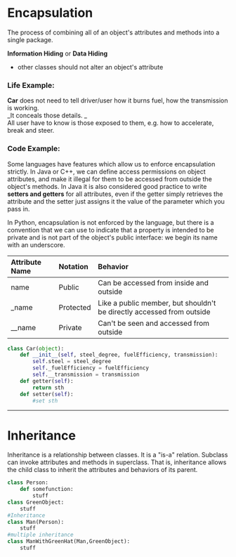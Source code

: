 # Encapsulation

The process of combining all of an object's attributes and methods into a single package.

**Information Hiding** or **Data Hiding**

* other classes should not alter an object's attribute

### Life Example:

**Car** does not need to tell driver/user how it burns fuel, how the transmission is working.   
_It conceals those details. _  
All user have to know is those exposed to them, e.g. how to accelerate, break and steer.

### Code Example:

Some languages have features which allow us to enforce encapsulation strictly. In Java or C++, we can define access permissions on object attributes, and make it illegal for them to be accessed from outside the object's methods. In Java it is also considered good practice to write **setters and getters** for all attributes, even if the getter simply retrieves the attribute and the setter just assigns it the value of the parameter which you pass in.

In Python, encapsulation is not enforced by the language, but there is a convention that we can use to indicate that a property is intended to be private and is not part of the object's public interface: we begin its name with an underscore.

| Attribute Name | Notation | Behavior |
| :--- | :--- |:--- |
| name  | Public | Can be accessed from inside and outside |
| _name  | Protected | Like a public member, but shouldn't be directly accessed from outside |
| __name  | Private | Can't be seen and accessed from outside |

```py
class Car(object):
    def __init__(self, steel_degree, fuelEfficiency, transmission):
        self.steel = steel_degree
        self._fuelEfficiency = fuelEfficiency
        self.__transmission = transmission
    def getter(self):
        return sth
    def setter(self):
        #set sth
```
---
# Inheritance

Inheritance is a relationship between classes. It is a "is-a" relation.
Subclass can invoke attributes and methods in superclass.
That is, inheritance allows the child class to inherit the attributes and behaviors of its parent.

```py
class Person:
    def somefunction:
        stuff
class GreenObject:
    stuff
#Inheritance
class Man(Person):
    stuff
#multiple inheritance
class ManWithGreenHat(Man,GreenObject):
    stuff
```


